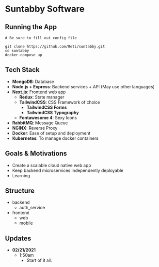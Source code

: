 # Suntabby Software


## Running the App
    # Be sure to fill out config file

    git clone https://github.com/0eti/suntabby.git
    cd suntabby
    docker-compose up


## Tech Stack
- **MongoDB**: Database  
- **Node.js + Express**: Backend services + API  (May use other languages)
- **Next.js**: Frontend web app  
    - **Redux**: State manager
    - **TailwindCSS**: CSS Framework of choice
        - **TailwindCSS Forms**
        - **TailwindCSS Typography**
    - **Fontawesome 4**: Sexy Icons
- **RabbitMQ**: Message Queue
- **NGINX**: Reverse Proxy
- **Docker**: Ease of setup and deployment
- **Kubernetes**: To manage docker containers


## Goals & Motivations
- Create a scalable cloud native web app
- Keep backend microservices independently deployable
- Learning


## Structure
- backend
    - auth_service
- frontend
    - web
    - mobile


## Updates
- **02/21/2021**
    - 1:50am
        - Start of it all.